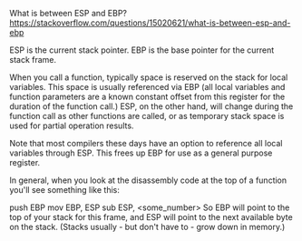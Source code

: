 What is between ESP and EBP?
https://stackoverflow.com/questions/15020621/what-is-between-esp-and-ebp

ESP is the current stack pointer. EBP is the base pointer for the current stack frame.

When you call a function, typically space is reserved on the stack for local variables. This space is usually referenced via EBP (all local variables and function parameters are a known constant offset from this register for the duration of the function call.) ESP, on the other hand, will change during the function call as other functions are called, or as temporary stack space is used for partial operation results.

Note that most compilers these days have an option to reference all local variables through ESP. This frees up EBP for use as a general purpose register.

In general, when you look at the disassembly code at the top of a function you'll see something like this:

push EBP
mov  EBP, ESP
sub  ESP, <some_number>
So EBP will point to the top of your stack for this frame, and ESP will point to the next available byte on the stack. (Stacks usually - but don't have to - grow down in memory.)


